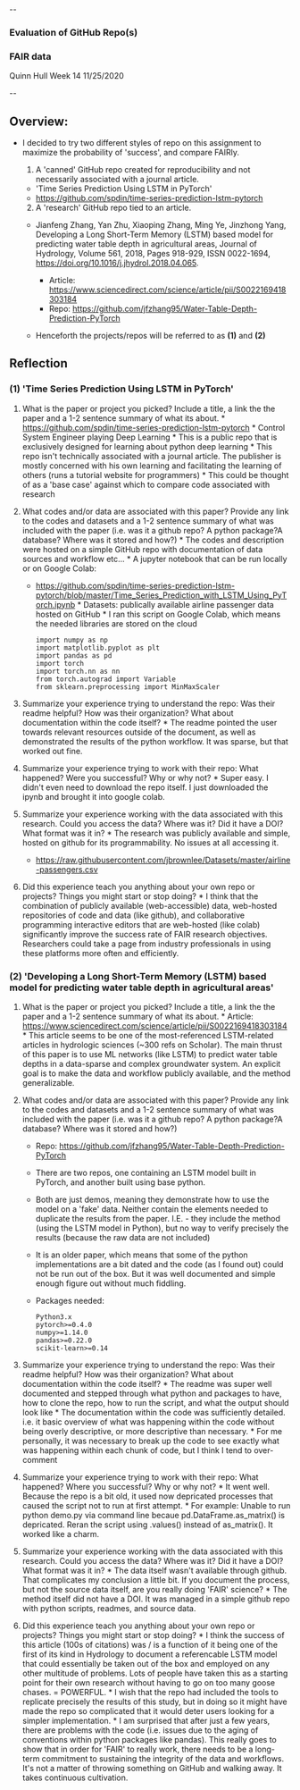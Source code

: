 --
### Evaluation of GitHub Repo(s)
### FAIR data
Quinn Hull
Week 14
11/25/2020

--

## Overview:
  * I decided to try two different styles of repo on this assignment to maximize the probability of 'success', and compare FAIRly.

    1. A 'canned' GitHub repo created for reproducibility and not necessarily associated with a journal article.
      * 'Time Series Prediction Using LSTM in PyTorch'
      * https://github.com/spdin/time-series-prediction-lstm-pytorch

    2. A 'research' GitHub repo tied to an article.
      * Jianfeng Zhang, Yan Zhu, Xiaoping Zhang, Ming Ye, Jinzhong Yang, Developing a Long Short-Term Memory (LSTM) based model for predicting water table depth in agricultural areas, Journal of Hydrology, Volume 561, 2018, Pages 918-929, ISSN 0022-1694, https://doi.org/10.1016/j.jhydrol.2018.04.065.
        * Article: https://www.sciencedirect.com/science/article/pii/S0022169418303184
        * Repo: https://github.com/jfzhang95/Water-Table-Depth-Prediction-PyTorch

    * Henceforth the projects/repos will be referred to as **(1)** and **(2)**


## Reflection
### (1) 'Time Series Prediction Using LSTM in PyTorch'

  1. What is the paper or project you picked? Include a title, a link the the paper and a 1-2 sentence summary of what its about.
    * https://github.com/spdin/time-series-prediction-lstm-pytorch
    * Control System Engineer playing Deep Learning
    * This is a public repo that is exclusively designed for learning about python deep learning
    * This repo isn't technically associated with a journal article. The publisher is mostly concerned with his own learning and facilitating the learning of others (runs a tutorial website for programmers)
    * This could be thought of as a 'base case' against which to compare code associated with research

  2. What codes and/or data are associated with this paper? Provide any link to the codes and datasets and a 1-2 sentence summary of what was included with the paper (i.e. was it a github repo? A python package?A database? Where was it stored and how?)
    * The codes and description were hosted on a simple GitHub repo with documentation of data sources and workflow etc...
    * A jupyter notebook that can be run locally or on Google Colab:
      * https://github.com/spdin/time-series-prediction-lstm-pytorch/blob/master/Time_Series_Prediction_with_LSTM_Using_PyTorch.ipynb
    * Datasets: publically available airline passenger data hosted on GitHub
    * I ran this script on Google Colab, which means the needed libraries are stored on the cloud  

            import numpy as np
            import matplotlib.pyplot as plt
            import pandas as pd
            import torch
            import torch.nn as nn
            from torch.autograd import Variable
            from sklearn.preprocessing import MinMaxScaler

  3. Summarize your experience trying to understand the repo: Was their readme helpful? How was their organization? What about documentation within the code itself?
    * The readme pointed the user towards relevant resources outside of the document, as well as demonstrated the results of the python workflow. It was sparse, but that worked out fine.

  4. Summarize your experience trying to work with their repo: What happened? Were you successful? Why or why not?
    * Super easy. I didn't even need to download the repo itself. I just downloaded the ipynb and brought it into google colab.

  5. Summarize your experience working with the data associated with this research. Could you access the data? Where was it? Did it have a DOI? What format was it in?
    * The research was publicly available and simple, hosted on github for its programmability. No issues at all accessing it.
      * https://raw.githubusercontent.com/jbrownlee/Datasets/master/airline-passengers.csv

  6. Did this experience teach you anything about your own repo or projects? Things you might start or stop doing?
    * I think that the combination of publicly available (web-accessible) data, web-hosted repositories of code and data (like github), and collaborative programming interactive editors that are web-hosted (like colab) significantly improve the success rate of FAIR research objectives. Researchers could take a page from industry professionals in using these platforms more often and efficiently.

### (2) 'Developing a Long Short-Term Memory (LSTM) based model for predicting water table depth in agricultural areas'

  1. What is the paper or project you picked? Include a title, a link the the paper and a 1-2 sentence summary of what its about.
    * Article: https://www.sciencedirect.com/science/article/pii/S0022169418303184
    * This article seems to be one of the most-referenced LSTM-related articles in hydrologic sciences (~300 refs on Scholar). The main thrust of this paper is to use ML networks (like LSTM) to predict water table depths in a data-sparse and complex groundwater system. An explicit goal is to make the data and workflow publicly available, and the method generalizable.

  2. What codes and/or data are associated with this paper? Provide any link to the codes and datasets and a 1-2 sentence summary of what was included with the paper (i.e. was it a github repo? A python package?A database? Where was it stored and how?)
      * Repo: https://github.com/jfzhang95/Water-Table-Depth-Prediction-PyTorch
      * There are two repos, one containing an LSTM model built in PyTorch, and another built using base python.
      * Both are just demos, meaning they demonstrate how to use the model on a 'fake' data. Neither contain the elements needed to duplicate the results from the paper. I.E. - they include the method (using the LSTM model in Python), but no way to verify precisely the results (because the raw data are not included)
      * It is an older paper, which means that some of the python implementations are a bit dated and the code (as I found out) could not be run out of the box. But it was well documented and simple enough figure out without much fiddling.
      * Packages needed:

            Python3.x
            pytorch>=0.4.0
            numpy>=1.14.0
            pandas>=0.22.0
            scikit-learn>=0.14

  3. Summarize your experience trying to understand the repo: Was their readme helpful? How was their organization? What about documentation within the code itself?
    * The readme was super well documented and stepped through what python and packages to have, how to clone the repo, how to run the script, and what the output should look like
    * The documentation within the code was sufficiently detailed. i.e. it basic overview of what was happening within the code without being overly descriptive, or more descriptive than necessary.
    * For me personally, it was necessary to break up the code to see exactly what was happening within each chunk of code, but I think I tend to over-comment

  4. Summarize your experience trying to work with their repo: What happened? Where  you successful? Why or why not?
    * It went well. Because the repo is a bit old, it used now depricated processes that caused the script not to run at first attempt.
    * For example: Unable to run python demo.py via command line becaue pd.DataFrame.as_matrix() is depricated. Reran the script using .values() instead of as_matrix(). It worked like a charm.

  5. Summarize your experience working with the data associated with this research. Could you access the data? Where was it? Did it have a DOI? What format was it in?
    * The data itself wasn't available through github. That complicates my conclusion a little bit. If you document the process, but not the source data itself, are you really doing 'FAIR' science?
    * The method itself did not have a DOI. It was managed in a simple github repo with python scripts, readmes, and source data.

  6. Did this experience teach you anything about your own repo or projects? Things you might start or stop doing?
    * I think the success of this article (100s of citations) was / is a function of it being one of the first of its kind in Hydrology to document a referencable LSTM model that could essentially be taken out of the box and employed on any other multitude of problems. Lots of people have taken this as a starting point for their own research without having to go on too many goose chases. = POWERFUL.
    * I wish that the repo had included the tools to replicate precisely the results of this study, but in doing so it might have made the repo so complicated that it would deter users looking for a simpler implementation.
    * I am surprised that after just a few years, there are problems with the code (i.e. issues due to the aging of conventions within python packages like pandas). This really goes to show that in order for 'FAIR' to really work, there needs to be a long-term commitment to sustaining the integrity of the data and workflows. It's not a matter of throwing something on GitHub and walking away. It takes continuous cultivation.
